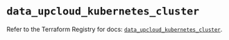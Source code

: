 # `data_upcloud_kubernetes_cluster`

Refer to the Terraform Registry for docs: [`data_upcloud_kubernetes_cluster`](https://registry.terraform.io/providers/upcloudltd/upcloud/5.0.2/docs/data-sources/kubernetes_cluster).
